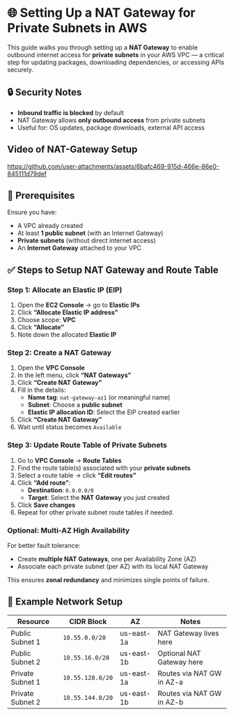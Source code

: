 # 🌐 Setting Up a NAT Gateway for Private Subnets in AWS

This guide walks you through setting up a **NAT Gateway** to enable outbound internet access for **private subnets** in your AWS VPC — a critical step for updating packages, downloading dependencies, or accessing APIs securely.

## 🔒 Security Notes

- **Inbound traffic is blocked** by default
- NAT Gateway allows **only outbound access** from private subnets
- Useful for: OS updates, package downloads, external API access

## Video of NAT-Gateway Setup

https://github.com/user-attachments/assets/6bafc469-915d-466e-86e0-845111d79def

## 🧱 Prerequisites

Ensure you have:
- A VPC already created
- At least **1 public subnet** (with an Internet Gateway)
- **Private subnets** (without direct internet access)
- An **Internet Gateway** attached to your VPC

## ✅ Steps to Setup NAT Gateway and Route Table

### Step 1: Allocate an Elastic IP (EIP)

1. Open the **EC2 Console** → go to **Elastic IPs**
2. Click **“Allocate Elastic IP address”**
3. Choose scope: **VPC**
4. Click **“Allocate”**
5. Note down the allocated **Elastic IP**


### Step 2: Create a NAT Gateway

1. Open the **VPC Console**
2. In the left menu, click **“NAT Gateways”**
3. Click **“Create NAT Gateway”**
4. Fill in the details:
   - **Name tag**: `nat-gateway-az1` (or meaningful name)
   - **Subnet**: Choose a **public subnet**
   - **Elastic IP allocation ID**: Select the EIP created earlier
5. Click **“Create NAT Gateway”**
6. Wait until status becomes `Available`


### Step 3: Update Route Table of Private Subnets

1. Go to **VPC Console** → **Route Tables**
2. Find the route table(s) associated with your **private subnets**
3. Select a route table → click **“Edit routes”**
4. Click **“Add route”**:
   - **Destination**: `0.0.0.0/0`
   - **Target**: Select the **NAT Gateway** you just created
5. Click **Save changes**
6. Repeat for other private subnet route tables if needed.


### Optional: Multi-AZ High Availability

For better fault tolerance:
- Create **multiple NAT Gateways**, one per Availability Zone (AZ)
- Associate each private subnet (per AZ) with its local NAT Gateway

This ensures **zonal redundancy** and minimizes single points of failure.



## 📌 Example Network Setup

| Resource           | CIDR Block      | AZ         | Notes                     |
|--------------------|-----------------|------------|---------------------------|
| Public Subnet 1    | `10.55.0.0/20`   | us-east-1a | NAT Gateway lives here    |
| Public Subnet 2    | `10.55.16.0/20`   | us-east-1b | Optional NAT Gateway here |
| Private Subnet 1   | `10.55.128.0/20`   | us-east-1a | Routes via NAT GW in AZ-a |
| Private Subnet 2   | `10.55.144.0/20`   | us-east-1b | Routes via NAT GW in AZ-b |



